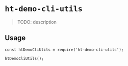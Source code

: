 # `ht-demo-cli-utils`

> TODO: description

## Usage

```
const htDemoCliUtils = require('ht-demo-cli-utils');

htDemoCliUtils();
```
